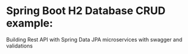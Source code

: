 # Spring Boot H2 Database CRUD example: 
Building Rest API with Spring Data JPA 
microservices with swagger and validations